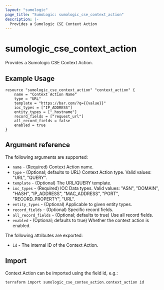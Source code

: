 ```yaml
---
layout: "sumologic"
page_title: "SumoLogic: sumologic_cse_context_action"
description: |-
  Provides a Sumologic CSE Context Action
---
```


# sumologic_cse_context_action
Provides a Sumologic CSE Context Action.

## Example Usage
```hcl
resource "sumologic_cse_context_action" "context_action" {
	name = "Context Action Name"
	type = "URL"
	template = "https://bar.com/?q={{value}}"
	ioc_types = ["IP_ADDRESS"]
	entity_types = ["_hostname"]
	record_fields = ["request_url"]
	all_record_fields = false	
	enabled = true	
}

```

## Argument reference

The following arguments are supported:

- `name` - (Required) Context Action name.
- `type` - (Optional; defaults to URL) Context Action type. Valid values: "URL", "QUERY".
- `template` - (Optional) The URL/QUERY template.
- `ioc_types` - (Required) IOC Data types. Valid values: "ASN", "DOMAIN", "HASH", "IP_ADDRESS", "MAC_ADDRESS", "PORT", "RECORD_PROPERTY", "URL".
- `entity_types` - (Optional) Applicable to given entity types.
- `record_fields` - (Optional) Specific record fields.
- `all_record_fields` - (Optional; defaults to true) Use all record fields.
- `enabled` - (Optional; defaults to true) Whether the context action is enabled.

The following attributes are exported:

- `id` - The internal ID of the Context Action.

## Import

Context Action can be imported using the field id, e.g.:
```hcl
terraform import sumologic_cse_contex_action.context_action id
```
